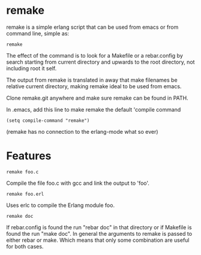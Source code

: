 remake
======

remake is a simple erlang script that can be used from emacs
or from command line, simple as:

    remake

The effect of the command is to look for a Makefile or a rebar.config
by search starting from current directory and upwards to the root directory,
not including root it self.

The output from remake is translated in away that make filenames
be relative current directory, making remake ideal to be used
from emacs.

Clone remake.git anywhere and make sure remake can be found in PATH.

In .emacs, add this line to make remake the default 'compile command

    (setq compile-command "remake")

(remake has no connection to the erlang-mode what so ever)

Features
========

    remake foo.c

Compile the file foo.c with gcc and link the output to 'foo'.

    remake foo.erl

Uses erlc to compile the Erlang module foo.

    remake doc

If rebar.config is found the run "rebar doc" in that directory or
if Makefile is found the run "make doc". In general the arguments
to remake is passed to either rebar or make. Which means that only
some combination are useful for both cases.
